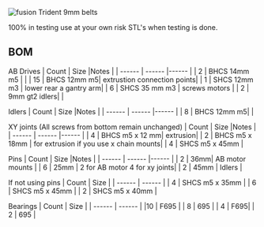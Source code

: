 ![fusion](https://github.com/majarspeed/Trident-9mm-belt/raw/main/Images/9mm_trident.jpg "Voron")
Trident 9mm belts 


100% in testing use at your own risk STL's when testing is done. 


## BOM
AB Drives
| Count | Size |Notes |
| ------ | ------ |------ |
| 2 | BHCS 14mm m5 | |
| 15 | BHCS 12mm m5| extrustion connection points|
| 1 | SHCS 12mm m3 | lower rear a gantry arm| 
| 6 | SHCS 35 mm m3 | screws motors |
| 2 | 9mm gt2 idlers| |


Idlers
| Count | Size |Notes |
| ------ | ------ |------ |
| 8 | BHCS 12mm m5| |


XY joints (All screws from bottom remain unchanged) 
| Count | Size |Notes |
| ------ | ------ |------ |
| 4 | BHCS m5 x 12 mm| extrusion|
| 2 | BHCS m5 x 18mm | for extrusion if you use x chain mounts| 
| 4 | SHCS m5 x 45mm | 

Pins
| Count | Size |Notes |
| ------ | ------ |------ |
| 2 | 36mm| AB motor mounts |
| 6 | 25mm | 2 for AB motor 4 for xy joints| 
| 2 | 45mm | Idlers |

If not using pins
| Count | Size |
| ------ | ------ |
| 4 | SHCS m5 x 35mm | 
| 6 | SHCS m5 x 45mm | 
| 2 | SHCS m5 x 40mm | 


Bearings 
| Count | Size |
| ------ | ------ |
|10 | F695 |
| 8 | 695 |
| 4 | F695|
| 2 | 695 | 




